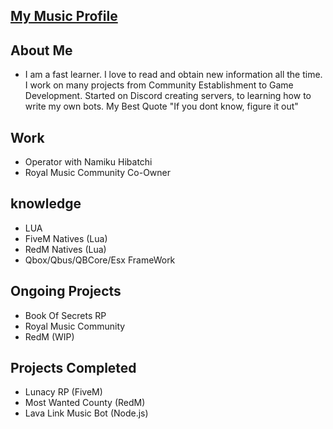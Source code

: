 ## [My Music Profile](https://soundcloud.com/justinmurph)

## About Me
- I am a fast learner. I love to read and obtain new information all the time. I work on many projects from Community Establishment to Game Development. Started on Discord creating servers, to learning how to write my own bots. My Best Quote "If you dont know, figure it out"
## Work
- Operator with Namiku Hibatchi
- Royal Music Community Co-Owner

## knowledge
- LUA
- FiveM Natives (Lua)
- RedM Natives (Lua)
- Qbox/Qbus/QBCore/Esx FrameWork 

## Ongoing Projects
- Book Of Secrets RP
- Royal Music Community
- RedM (WIP)



## Projects Completed
- Lunacy RP (FiveM)
- Most Wanted County (RedM)
- Lava Link Music Bot (Node.js)
